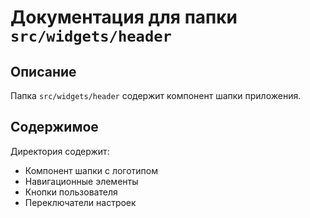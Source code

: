 # Документация для папки `src/widgets/header`

## Описание
Папка `src/widgets/header` содержит компонент шапки приложения.

## Содержимое
Директория содержит:

- Компонент шапки с логотипом
- Навигационные элементы
- Кнопки пользователя
- Переключатели настроек